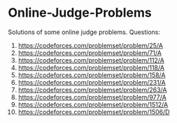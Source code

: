 # Online-Judge-Problems
Solutions of some online judge problems.
Questions:
1. https://codeforces.com/problemset/problem/25/A
2. https://codeforces.com/problemset/problem/71/A
3. https://codeforces.com/problemset/problem/112/A
4. https://codeforces.com/problemset/problem/118/A
5. https://codeforces.com/problemset/problem/158/A
6. https://codeforces.com/problemset/problem/231/A
7. https://codeforces.com/problemset/problem/263/A
8. https://codeforces.com/problemset/problem/977/A
9. https://codeforces.com/problemset/problem/1512/A
10. https://codeforces.com/problemset/problem/1506/D
